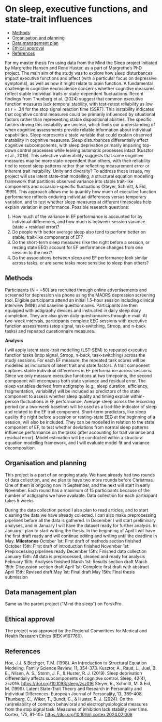 # On sleep, executive functions, and state-trait influences

- [Methods](#methods)
- [Organisation and planning](#organisation-and-planning)
- [Data management plan](#data-management-plan)
- [Ethical approval](#ethical-approval)
- [References](#references)

For my master thesis I'm using data from the Mind the Sleep project initiated by Margrethe Hansen and René Huster, as a part of Margrethe’s PhD project. The main aim of the study was to explore how sleep disturbances impact executive functions and affect (with a particular focus on depressive symptoms), as well as how it might relate to brain function.
A fundamental challenge in cognitive neuroscience concerns whether cognitive measures reflect stable individual traits or state-dependent fluctuations. Recent findings from Thunberg et al. (2024) suggest that common executive function measures lack temporal stability, with test-retest reliability as low as r = .34 for the stop signal reaction time (SSRT). This instability indicates that cognitive control measures could be primarily influenced by situational factors rather than representing stable dispositional abilities. The specific factors driving this instability are unclear, which limits our understanding of when cognitive assessments provide reliable information about individual capabilities.
Sleep represents a state variable that could explain observed instability in cognitive measures. Sleep disturbances differentially affect cognitive subcomponents, with sleep deprivation primarily impairing top-down control processes while leaving automatic processes intact (Kusztor et al., 2019). This selective vulnerability suggests that some cognitive measures may be more state-dependent than others, with their reliability tied to recent sleep patterns rather than reflecting measurement error or inherent trait instability.
Unity and diversity? 
To address these issues, my project will use latent state–trait modelling, a structural equation modelling framework that partitions observed variance into stable trait-like components and occasion-specific fluctuations (Steyer, Schmitt, & Eid, 1999). This approach allows me to quantify how much of executive function performance reflects enduring individual differences versus temporary variation, and to test whether sleep measures at different timescales help explain variation in performance. 
Possible research questions:
1.	How much of the variance in EF performance is accounted for by individual differences, and how much is between-session variance (state + residual error)?
2.	Do people with better average sleep also tend to perform better on stable, trait-like components of EF?
3.	Do the short-term sleep measures (like the night before a session, or resting state EEG) account for EF performance changes from one session to the next?
4.	Do the associations between sleep and EF performance look similar across tasks, or are some tasks more sensitive to sleep than others?

## Methods
Participants (N = ~50) are recruited through online advertisements and screened for depression via phone using the MADRS depression screening tool. Eligible participants attend an initial 1.5-hour session including clinical interview (MINI) and baseline questionnaires. Participants are then equipped with actigraphy devices and instructed in daily sleep diary completion. They are also given daily questionnaires through e-mail. At two-week intervals, participants complete EEG sessions with executive function assessments (stop signal, task-switching, Stroop, and n-back tasks) and repeated questionnaire measures.


**Analysis**


I will apply latent state-trait modelling (LST-SEM) to repeated executive function tasks (stop signal, Stroop, n-back, task-switching) across the study sessions. For each EF measure, the repeated task scores will be modelled as indicators of latent trait and state factors. A trait component captures stable individual differences in EF performance across sessions. Since we only measure executive functions at two timepoints, the second component will encompass both state variance and residual error. 
The sleep variables derived from actigraphy (e.g., sleep duration, efficiency, fragmentation, variability) will be included as predictors of the state component to assess whether sleep quality and timing explain within-person fluctuations in EF performance. Average sleep across the recording period (or a two-week baseline) will be used as a trait-like indicator of sleep and related to the EF trait component. Short-term predictors, like sleep quality the night before a session or resting-state EEG at the beginning of a session, will also be included. They can be modelled in relation to the state component of EF, to test whether deviations from normal sleep patterns influence performance on the tasks (after accounting for trait variance and residual error). Model estimation will be conducted within a structural equation modelling framework, and I will evaluate model fit and variance decomposition.

## Organisation and planning
This project is a part of an ongoing study. We have already had two rounds of data collection, and we plan to have two more rounds before Christmas. One of them is ongoing now in September, and the next will start in early November. Each round has a maximum of 15 participants because of the number of actigraphs we have available. Data collection for each participant takes 5 weeks.
 
During the data collection period I also plan to read articles, and to start cleaning the data we have already collected. I can also make preprocessing pipelines before all the data is gathered. In December I will start preliminary analyses, and in January I will have the dataset ready for further analysis. In January I plan to start writing the thesis. In the beginning of April I will have the first draft ready and will continue editing and writing until the deadline in May. 
**Milestones**
October 1st: First draft of methods section finished
October 15th: First draft of introduction finished
November 1st: Preprocessing pipelines ready 
December 15th: Finished data collection
January 15th: All data is preprocessed, cleaned and ready for analysis
February 15th: Analyses finished
March 1st: Results section draft
March 15th: Discussion section draft 
April 1st: Complete first draft with abstract
April 15th: Revised draft 
May 1st: Final draft
May 15th: Final thesis submission

## Data management plan
Same as the parent project (“Mind the sleep”) on ForskPro.

## Ethical approval
The project was approved by the Regional Committees for Medical and Health Research Ethics (REK #197760).

## References
Hox, J.J. & Bechger, T.M. (1998). An Introduction to Structural Equation Modeling. Family Science Review, 11, 354-373. 
Kusztor, A., Raud, L., Juel, B. E., Nilsen, A. S., Storm, J. F., & Huster, R. J. (2019). Sleep deprivation differentially affects subcomponents of cognitive control. Sleep, 42(4), zsz016. https://doi.org/10.1093/sleep/zsz016
Steyer, R., Schmitt, M. & Eid, M. (1999). Latent State-Trait Theory and Research in Personality and Individual Differences. European Journal of Personality, 13, 389-408.
Thunberg, C., Wiker, T., Bundt, C., & Huster, R. J. (2024). On the (un)reliability of common behavioral and electrophysiological measures from the stop signal task: Measures of inhibition lack stability over time. Cortex, 175, 81-105. https://doi.org/10.1016/j.cortex.2024.02.008
